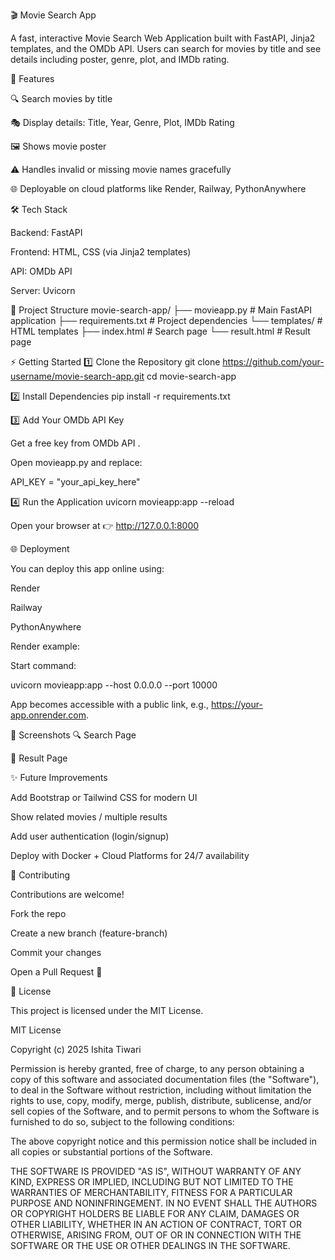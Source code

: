 🎬 Movie Search App

A fast, interactive Movie Search Web Application built with FastAPI, Jinja2 templates, and the OMDb API.
Users can search for movies by title and see details including poster, genre, plot, and IMDb rating.

🚀 Features

🔍 Search movies by title

🎭 Display details: Title, Year, Genre, Plot, IMDb Rating

🖼️ Shows movie poster

⚠️ Handles invalid or missing movie names gracefully

🌐 Deployable on cloud platforms like Render, Railway, PythonAnywhere

🛠️ Tech Stack

Backend: FastAPI

Frontend: HTML, CSS (via Jinja2 templates)

API: OMDb API

Server: Uvicorn

📂 Project Structure
movie-search-app/
 ├── movieapp.py          # Main FastAPI application
 ├── requirements.txt     # Project dependencies
 └── templates/           # HTML templates
      ├── index.html      # Search page
      └── result.html     # Result page

⚡ Getting Started
1️⃣ Clone the Repository
git clone https://github.com/your-username/movie-search-app.git
cd movie-search-app

2️⃣ Install Dependencies
pip install -r requirements.txt

3️⃣ Add Your OMDb API Key

Get a free key from OMDb API
.

Open movieapp.py and replace:

API_KEY = "your_api_key_here"

4️⃣ Run the Application
uvicorn movieapp:app --reload


Open your browser at 👉 http://127.0.0.1:8000

🌐 Deployment

You can deploy this app online using:

Render

Railway

PythonAnywhere

Render example:

Start command:

uvicorn movieapp:app --host 0.0.0.0 --port 10000


App becomes accessible with a public link, e.g., https://your-app.onrender.com.

📸 Screenshots
🔍 Search Page

🎥 Result Page

✨ Future Improvements

Add Bootstrap or Tailwind CSS for modern UI

Show related movies / multiple results

Add user authentication (login/signup)

Deploy with Docker + Cloud Platforms for 24/7 availability

🤝 Contributing

Contributions are welcome!

Fork the repo

Create a new branch (feature-branch)

Commit your changes

Open a Pull Request 🚀

📜 License

This project is licensed under the MIT License.

MIT License

Copyright (c) 2025 Ishita Tiwari

Permission is hereby granted, free of charge, to any person obtaining a copy
of this software and associated documentation files (the "Software"), to deal
in the Software without restriction, including without limitation the rights
to use, copy, modify, merge, publish, distribute, sublicense, and/or sell
copies of the Software, and to permit persons to whom the Software is
furnished to do so, subject to the following conditions:

The above copyright notice and this permission notice shall be included in all
copies or substantial portions of the Software.

THE SOFTWARE IS PROVIDED "AS IS", WITHOUT WARRANTY OF ANY KIND, EXPRESS OR
IMPLIED, INCLUDING BUT NOT LIMITED TO THE WARRANTIES OF MERCHANTABILITY,
FITNESS FOR A PARTICULAR PURPOSE AND NONINFRINGEMENT. IN NO EVENT SHALL THE
AUTHORS OR COPYRIGHT HOLDERS BE LIABLE FOR ANY CLAIM, DAMAGES OR OTHER
LIABILITY, WHETHER IN AN ACTION OF CONTRACT, TORT OR OTHERWISE, ARISING FROM,
OUT OF OR IN CONNECTION WITH THE SOFTWARE OR THE USE OR OTHER DEALINGS IN THE
SOFTWARE.
